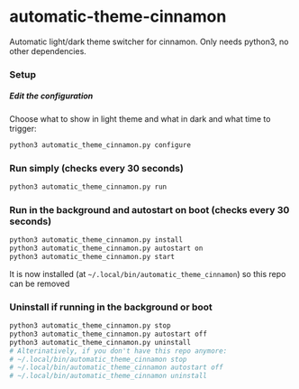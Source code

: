 # automatic-theme-cinnamon
Automatic light/dark theme switcher for cinnamon. Only needs python3, no other dependencies.

### Setup

##### Edit the configuration

Choose what to show in light theme and what in dark and what time to trigger:

```bash
python3 automatic_theme_cinnamon.py configure
```

### Run simply (checks every 30 seconds)

```bash
python3 automatic_theme_cinnamon.py run
```

### Run in the background and autostart on boot (checks every 30 seconds)

```bash
python3 automatic_theme_cinnamon.py install
python3 automatic_theme_cinnamon.py autostart on
python3 automatic_theme_cinnamon.py start
```

It is now installed (at `~/.local/bin/automatic_theme_cinnamon`) so this repo can be removed

### Uninstall if running in the background or boot

```bash
python3 automatic_theme_cinnamon.py stop
python3 automatic_theme_cinnamon.py autostart off
python3 automatic_theme_cinnamon.py uninstall
# Alterinatively, if you don't have this repo anymore:
# ~/.local/bin/automatic_theme_cinnamon stop
# ~/.local/bin/automatic_theme_cinnamon autostart off
# ~/.local/bin/automatic_theme_cinnamon uninstall
```
